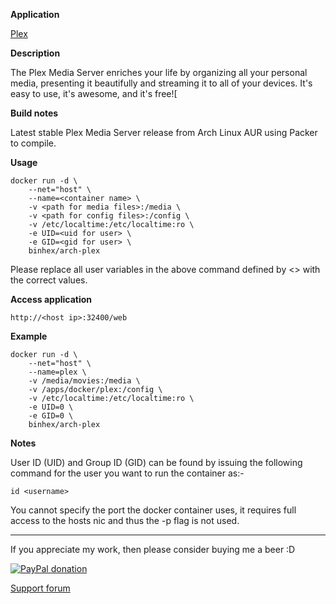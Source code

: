 **Application**

[Plex](https://plex.tv/)

**Description**

The Plex Media Server enriches your life by organizing all your personal media, presenting it beautifully and streaming it to all of your devices. It's easy to use, it's awesome, and it's free![

**Build notes**

Latest stable Plex Media Server release from Arch Linux AUR using Packer to compile.

**Usage**
```
docker run -d \
    --net="host" \
    --name=<container name> \
    -v <path for media files>:/media \
    -v <path for config files>:/config \
    -v /etc/localtime:/etc/localtime:ro \
    -e UID=<uid for user> \
    -e GID=<gid for user> \
    binhex/arch-plex

```

Please replace all user variables in the above command defined by <> with the correct values.

**Access application**

`http://<host ip>:32400/web`

**Example**
```
docker run -d \
    --net="host" \
    --name=plex \
    -v /media/movies:/media \
    -v /apps/docker/plex:/config \
    -v /etc/localtime:/etc/localtime:ro \
    -e UID=0 \
    -e GID=0 \
    binhex/arch-plex
```

**Notes**

User ID (UID) and Group ID (GID) can be found by issuing the following command for the user you want to run the container as:-

```
id <username>
```

You cannot specify the port the docker container uses, it requires full access to the hosts nic and thus the -p flag is not used.
___
If you appreciate my work, then please consider buying me a beer  :D

[![PayPal donation](https://www.paypal.com/en_US/i/btn/btn_donate_SM.gif)](https://www.paypal.com/cgi-bin/webscr?cmd=_s-xclick&hosted_button_id=MM5E27UX6AUU4)

[Support forum](http://lime-technology.com/forum/index.php?topic=45844.0)